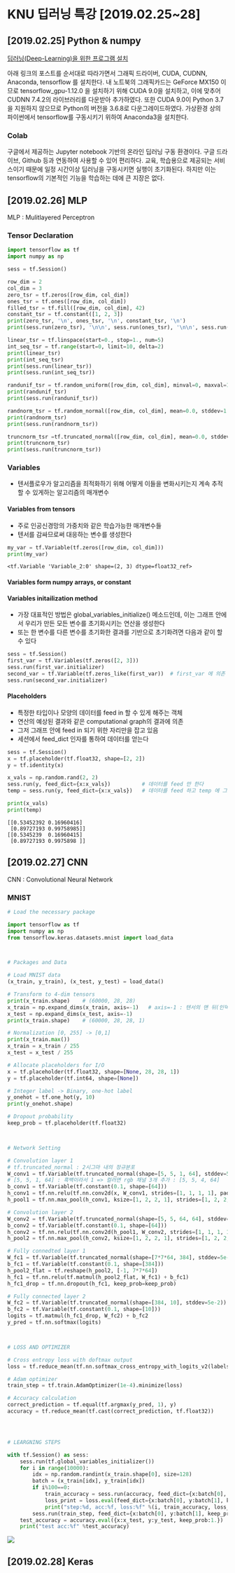 # KNU 딥러닝 특강 [2019.02.25~28]

## [2019.02.25] Python & numpy

[딥러닝(Deep-Learning)을 위한 프로그램 설치](https://m.post.naver.com/my/series/detail.nhn?memberNo=8098532&seriesNo=459452&prevVolumeNo=15102526)

아래 링크의 포스트를 순서대로 따라가면서 그래픽 드라이버, CUDA, CUDNN, Anaconda, tensorflow 를 설치한다.
내 노트북의 그래픽카드는 GeForce MX150 이므로 tensorflow_gpu-1.12.0 을 설치하기 위해 CUDA 9.0을 설치하고, 이에 맞추어 CUDNN 7.4.2의 라이브러리를 다운받아 추가하였다.
또한 CUDA 9.0이 Python 3.7을 지원하지 않으므로 Python의 버전을 3.6.8로 다운그레이드하였다.
가상환경 상의 파이썬에서 tensorflow를 구동시키기 위하여 Anaconda3을 설치한다.


### Colab
구글에서 제공하는 Jupyter notebook 기반의 온라인 딥러닝 구동 환경이다. 구글 드라이브, Github 등과 연동하여 사용할 수 있어 편리하다.
교육, 학습용으로 제공되는 서비스이기 때문에 일정 시간이상 딥러닝을 구동시키면 실행이 초기화된다.
하지만 이는 tensorflow의 기본적인 기능을 학습하는 데에 큰 지장은 없다.



## [2019.02.26] MLP

MLP : Mulitlayered Perceptron
### Tensor Declaration
```python
import tensorflow as tf
import numpy as np

sess = tf.Session()

row_dim = 2
col_dim = 3
zero_tsr = tf.zeros([row_dim, col_dim])
ones_tsr = tf.ones([row_dim, col_dim])
filled_tsr = tf.fill([row_dim, col_dim], 42)
constant_tsr = tf.constant([1, 2, 3])
print(zero_tsr, '\n', ones_tsr, '\n', constant_tsr, '\n')
print(sess.run(zero_tsr), '\n\n', sess.run(ones_tsr), '\n\n', sess.run(filled_tsr), '\n\n', sess.run(constant_tsr))

linear_tsr = tf.linspace(start=0., stop=1., num=5)
int_seq_tsr = tf.range(start=0, limit=10, delta=2)
print(linear_tsr)
print(int_seq_tsr)
print(sess.run(linear_tsr))
print(sess.run(int_seq_tsr))

randunif_tsr = tf.random_uniform([row_dim, col_dim], minval=0, maxval=1)
print(randunif_tsr) 
print(sess.run(randunif_tsr))

randnorm_tsr = tf.random_normal([row_dim, col_dim], mean=0.0, stddev=1.0)
print(randnorm_tsr)
print(sess.run(randnorm_tsr))

truncnorm_tsr =tf.truncated_normal([row_dim, col_dim], mean=0.0, stddev=1.0)
print(truncnorm_tsr)
print(sess.run(truncnorm_tsr))
```
### Variables
* 텐서플로우가 알고리즘을 최적화하기 위해 어떻게 이들을 변화시키는지 계속 추적할 수 있게하는 알고리즘의 매개변수

#### Variables from tensors
* 주로 인공신경망의 가중치와 같은 학습가능한 매개변수들
* 텐서를 감싸므로써 대응하는 변수를 생성한다
```python
my_var = tf.Variable(tf.zeros([row_dim, col_dim]))
print(my_var)
```
```
<tf.Variable 'Variable_2:0' shape=(2, 3) dtype=float32_ref>
```

#### Variables form numpy arrays, or constant

#### Variables initailization method
* 가장 대표적인 방법은 global_variables_initialize() 메소드인데, 이는 그래프 안에서 우리가 만든 모든 변수를 초기화시키는 연산을 생성한다
* 또는 한 변수를 다른 변수를 초기화한 결과를 기반으로 초기화려면 다음과 같이 할 수 있다
```python
sess = tf.Session()
first_var = tf.Variables(tf.zeros([2, 3]))
sess.run(first_var.initializer)
second_var = tf.Variable(tf.zeros_like(first_var))  # first_var 에 의존
sess.run(second_var.initializer)
```

#### Placeholders
* 특정한 타입이나 모양의 데이터를 feed in 할 수 있게 해주는 객체
* 연산의 예상된 결과와 같은 computational graph의 결과에 의존
* 그저 그래프 안에 feed in 되기 위한 자리만을 잡고 있음
* 세션에서 feed_dict 인자를 통하여 데이터를 얻는다

```python
sess = tf.Session()
x = tf.placeholder(tf.float32, shape=[2, 2])
y = tf.identity(x)

x_vals = np.random.rand(2, 2)
sess.run(y, feed_dict={x:x_vals})          # 데이터를 feed 만 한다
temp = sess.run(y, feed_dict={x:x_vals})   # 데이터를 feed 하고 temp 에 그 값을 저장한다

print(x_vals)
print(temp)
```
```
[[0.53452392 0.16960416]
 [0.89727193 0.99758985]]
[[0.5345239  0.16960415]
 [0.89727193 0.9975898 ]]
 ```

## [2019.02.27] CNN

CNN : Convolutional Neural Network

### MNIST 

```python
# Load the necessary package

import tensorflow as tf
import numpy as np
from tensorflow.keras.datasets.mnist import load_data



# Packages and Data

# Load MNIST data
(x_train, y_train), (x_test, y_test) = load_data()

# Transform to 4-dim tensors
print(x_train.shape)    # (60000, 28, 28)
x_train = np.expand_dims(x_train, axis=-1)   # axis=-1 : 텐서의 맨 뒤(인덱스:-1)를 expand
x_test = np.expand_dims(x_test, axis=-1)
print(x_train.shape)    # (60000, 28, 28, 1)

# Normalization [0, 255] -> [0,1]
print(x_train.max())
x_train = x_train / 255
x_test = x_test / 255

# Allocate placeholders for I/O
x = tf.placeholder(tf.float32, shape=[None, 28, 28, 1])
y = tf.placeholder(tf.int64, shape=[None])

# Integer label -> Binary, one-hot label
y_onehot = tf.one_hot(y, 10)
print(y_onehot.shape)

# Dropout probability
keep_prob = tf.placeholder(tf.float32)



# Network Setting

# Convolution layer 1
# tf.truncated_normal : 2시그마 내의 정규분포
W_conv1 = tf.Variable(tf.truncated_normal(shape=[5, 5, 1, 64], stddev=5e-2)) 
# [5, 5, 1, 64] : 흑백이라서 1 => 컬러면 rgb 채널 3개 추가 : [5, 5, 4, 64]
b_conv1 = tf.Variable(tf.constant(0.1, shape=[64]))
h_conv1 = tf.nn.relu(tf.nn.conv2d(x, W_conv1, strides=[1, 1, 1, 1], padding='SAME') + b_conv1)
h_pool1 = tf.nn.max_pool(h_conv1, ksize=[1, 2, 2, 1], strides=[1, 2, 2, 1], padding='SAME')

# Convolution layer 2
W_conv2 = tf.Variable(tf.truncated_normal(shape=[5, 5, 64, 64], stddev=5e-2))
b_conv2 = tf.Variable(tf.constant(0.1, shape=[64]))
h_conv2 = tf.nn.relu(tf.nn.conv2d(h_pool1, W_conv2, strides=[1, 1, 1, 1], padding='SAME') + b_conv2)
h_pool2 = tf.nn.max_pool(h_conv2, ksize=[1, 2, 2, 1], strides=[1, 2, 2, 1], padding='SAME')

# Fully connedted layer 1
W_fc1 = tf.Variable(tf.truncated_normal(shape=[7*7*64, 384], stddev=5e-2))
b_fc1 = tf.Variable(tf.constant(0.1, shape=[384]))
h_pool2_flat = tf.reshape(h_pool2, [-1, 7*7*64])
h_fc1 = tf.nn.relu(tf.matmul(h_pool2_flat, W_fc1) + b_fc1)
h_fc1_drop = tf.nn.dropout(h_fc1, keep_prob=keep_prob)

# Fully connected layer 2
W_fc2 = tf.Variable(tf.truncated_normal(shape=[384, 10], stddev=5e-2))
b_fc2 = tf.Variable(tf.constant(0.1, shape=[10]))
logits = tf.matmul(h_fc1_drop, W_fc2) + b_fc2
y_pred = tf.nn.softmax(logits)



# LOSS AND OPTIMIZER

# Cross entropy loss with doftmax output
loss = tf.reduce_mean(tf.nn.softmax_cross_entropy_with_logits_v2(labels=y_onehot, logits=logits))

# Adam optimizer
train_step = tf.train.AdamOptimizer(1e-4).minimize(loss)

# Accuracy calculation
correct_prediction = tf.equal(tf.argmax(y_pred, 1), y)
accuracy = tf.reduce_mean(tf.cast(correct_prediction, tf.float32))




# LEARGNING STEPS

with tf.Session() as sess:
    sess.run(tf.global_variables_initializer())
    for i in range(10000):
        idx = np.random.randint(x_train.shape[0], size=128)
        batch = (x_train[idx], y_train[idx])
        if i%100==0:
            train_accuracy = sess.run(accuracy, feed_dict={x:batch[0], y:batch[1], keep_prob:1.})
            loss_print = loss.eval(feed_dict={x:batch[0], y:batch[1], keep_prob:1.})
            print("step:%d, acc:%f, loss:%f" %(i, train_accuracy, loss_print))
        sess.run(train_step, feed_dict={x:batch[0], y:batch[1], keep_prob:0.5})
    test_accuracy = accuracy.eval({x:x_test, y:y_test, keep_prob:1.})
    print("test acc:%f" %test_accuracy)
```


![](images/MNIST_CNN.png)


## [2019.02.28] Keras

